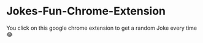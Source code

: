 # Jokes-Fun-Chrome-Extension
You click on this google chrome extension to get a random Joke every time 😂
